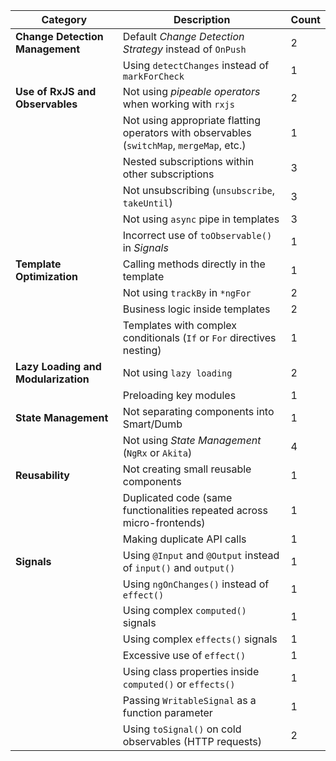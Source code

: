 |**Category** |**Description** |**Count**  |
|--------------|----------------|--------------|
|**Change Detection Management**      | Default *Change Detection Strategy* instead of `OnPush`                 | 2 |
|                                     | Using `detectChanges` instead of `markForCheck`                         | 1 |
|**Use of RxJS and Observables**      | Not using *pipeable operators* when working with `rxjs`                 | 2 |
|                                     | Not using appropriate flatting operators with observables (`switchMap`, `mergeMap`, etc.)         | 1 |
|                                     | Nested subscriptions within other subscriptions                         | 3 |
|                                     | Not unsubscribing (`unsubscribe`, `takeUntil`)                          | 3 |
|                                     | Not using `async` pipe in templates                                     | 3 |
|                                     | Incorrect use of `toObservable()` in *Signals*                          | 1 |
|**Template Optimization**            | Calling methods directly in the template                                | 1 |
|                                     | Not using `trackBy` in `*ngFor`                                         | 2 |
|                                     | Business logic inside templates                                         | 2 |
|                                     | Templates with complex conditionals (`If` or `For` directives nesting)  | 1 |
|**Lazy Loading and Modularization**  | Not using `lazy loading`                                                | 2 |
|                                     | Preloading key modules                                                  | 1 |
|**State Management**                 | Not separating components into Smart/Dumb                               | 1 |
|                                     | Not using *State Management* (`NgRx` or `Akita`)                        | 4 |
|**Reusability**                      | Not creating small reusable components                                  | 1 |
|                                     | Duplicated code (same functionalities repeated across micro-frontends)  | 1 |
|                                     | Making duplicate API calls                                              | 1 |
|**Signals**                          | Using `@Input` and `@Output` instead of `input()` and `output()`        | 1 |
|                                     | Using `ngOnChanges()` instead of `effect()`                             | 1 |
|                                     | Using complex `computed()` signals                                      | 1 |
|                                     | Using complex `effects()` signals                                       | 1 |
|                                     | Excessive use of `effect()`                                             | 1 |
|                                     | Using class properties inside `computed()` or `effects()`               | 1 |
|                                     | Passing `WritableSignal` as a function parameter                        | 1 |
|                                     | Using `toSignal()` on cold observables (HTTP requests)                  | 2 |